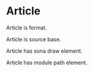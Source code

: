 # Article

Article is format.

Article is source base.

Article has sona draw element.

Article has module path element.